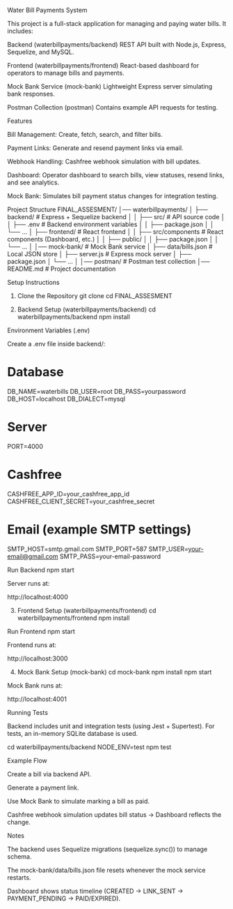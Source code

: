 Water Bill Payments System

This project is a full-stack application for managing and paying water bills. It includes:

Backend (waterbillpayments/backend)
REST API built with Node.js, Express, Sequelize, and MySQL.

Frontend (waterbillpayments/frontend)
React-based dashboard for operators to manage bills and payments.

Mock Bank Service (mock-bank)
Lightweight Express server simulating bank responses.

Postman Collection (postman)
Contains example API requests for testing.

Features

Bill Management: Create, fetch, search, and filter bills.

Payment Links: Generate and resend payment links via email.

Webhook Handling: Cashfree webhook simulation with bill updates.

Dashboard: Operator dashboard to search bills, view statuses, resend links, and see analytics.

Mock Bank: Simulates bill payment status changes for integration testing.

Project Structure
FINAL_ASSESMENT/
│── waterbillpayments/
│   ├── backend/           # Express + Sequelize backend
│   │   ├── src/           # API source code
│   │   ├── .env           # Backend environment variables
│   │   ├── package.json
│   │   └── ...
│   ├── frontend/          # React frontend
│   │   ├── src/components # React components (Dashboard, etc.)
│   │   ├── public/
│   │   ├── package.json
│   │   └── ...
│
│── mock-bank/             # Mock Bank service
│   ├── data/bills.json    # Local JSON store
│   ├── server.js          # Express mock server
│   ├── package.json
│   └── ...
│
│── postman/               # Postman test collection
│── README.md              # Project documentation

Setup Instructions
1. Clone the Repository
git clone <your-repo-url>
cd FINAL_ASSESMENT

2. Backend Setup (waterbillpayments/backend)
cd waterbillpayments/backend
npm install

Environment Variables (.env)

Create a .env file inside backend/:

# Database
DB_NAME=waterbills
DB_USER=root
DB_PASS=yourpassword
DB_HOST=localhost
DB_DIALECT=mysql

# Server
PORT=4000

# Cashfree
CASHFREE_APP_ID=your_cashfree_app_id
CASHFREE_CLIENT_SECRET=your_cashfree_secret

# Email (example SMTP settings)
SMTP_HOST=smtp.gmail.com
SMTP_PORT=587
SMTP_USER=your-email@gmail.com
SMTP_PASS=your-email-password

Run Backend
npm start


Server runs at:

http://localhost:4000

3. Frontend Setup (waterbillpayments/frontend)
cd waterbillpayments/frontend
npm install

Run Frontend
npm start


Frontend runs at:

http://localhost:3000

4. Mock Bank Setup (mock-bank)
cd mock-bank
npm install
npm start


Mock Bank runs at:

http://localhost:4001

Running Tests

Backend includes unit and integration tests (using Jest + Supertest).
For tests, an in-memory SQLite database is used.

cd waterbillpayments/backend
NODE_ENV=test npm test

Example Flow

Create a bill via backend API.

Generate a payment link.

Use Mock Bank to simulate marking a bill as paid.

Cashfree webhook simulation updates bill status → Dashboard reflects the change.

Notes

The backend uses Sequelize migrations (sequelize.sync()) to manage schema.

The mock-bank/data/bills.json file resets whenever the mock service restarts.

Dashboard shows status timeline (CREATED → LINK_SENT → PAYMENT_PENDING → PAID/EXPIRED).